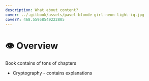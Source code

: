 ```yaml
---
description: What about content?
cover: ../.gitbook/assets/pavel-blonde-girl-neon-light-iq.jpg
coverY: 468.55958549222805
---
```


# 👁 Overview

Book contains of tons of chapters

* Cryptography - contains explanations
